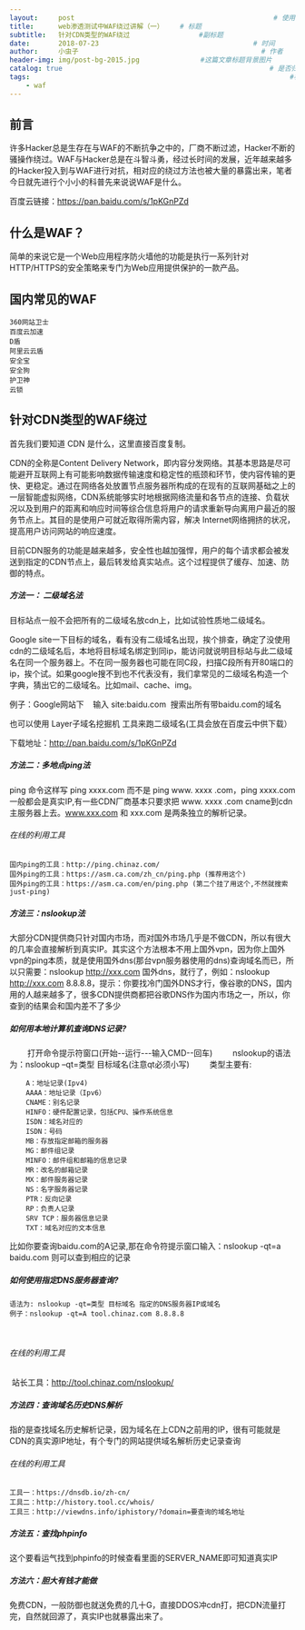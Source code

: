 ```yaml
---
layout:     post                                                 # 使用的布局（不需要改）
title:      web渗透测试中WAF绕过讲解（一）    # 标题 
subtitle:   针对CDN类型的WAF绕过                 #副标题
date:       2018-07-23                                      # 时间
author:     小虫子                                             # 作者
header-img: img/post-bg-2015.jpg               #这篇文章标题背景图片
catalog: true                                                   # 是否归档
tags:                                                                #标签
    - waf
---
```


## 前言
许多Hacker总是生存在与WAF的不断抗争之中的，厂商不断过滤，Hacker不断的骚操作绕过。WAF与Hacker总是在斗智斗勇，经过长时间的发展，近年越来越多的Hacker投入到与WAF进行对抗，相对应的绕过方法也被大量的暴露出来，笔者今日就先进行个小小的科普先来说说WAF是什么。

百度云链接：https://pan.baidu.com/s/1pKGnPZd

## 什么是WAF？
简单的来说它是一个Web应用程序防火墙他的功能是执行一系列针对HTTP/HTTPS的安全策略来专门为Web应用提供保护的一款产品。

## 国内常见的WAF

	360网站卫士
	百度云加速
	D盾
	阿里云云盾
	安全宝
	安全狗
	护卫神
	云锁

## 针对CDN类型的WAF绕过
首先我们要知道 CDN 是什么，这里直接百度复制。

CDN的全称是Content Delivery Network，即内容分发网络。其基本思路是尽可能避开互联网上有可能影响数据传输速度和稳定性的瓶颈和环节，使内容传输的更快、更稳定。通过在网络各处放置节点服务器所构成的在现有的互联网基础之上的一层智能虚拟网络，CDN系统能够实时地根据网络流量和各节点的连接、负载状况以及到用户的距离和响应时间等综合信息将用户的请求重新导向离用户最近的服务节点上。其目的是使用户可就近取得所需内容，解决 Internet网络拥挤的状况，提高用户访问网站的响应速度。

目前CDN服务的功能是越来越多，安全性也越加强悍，用户的每个请求都会被发送到指定的CDN节点上，最后转发给真实站点。这个过程提供了缓存、加速、防御的特点。

##### 方法一： 二级域名法

目标站点一般不会把所有的二级域名放cdn上，比如试验性质地二级域名。

Google site一下目标的域名，看有没有二级域名出现，挨个排查，确定了没使用cdn的二级域名后，本地将目标域名绑定到同ip，能访问就说明目标站与此二级域名在同一个服务器上。不在同一服务器也可能在同C段，扫描C段所有开80端口的ip，挨个试。如果google搜不到也不代表没有，我们拿常见的二级域名构造一个字典，猜出它的二级域名。比如mail、cache、img。

例子：Google网站下    输入 site:baidu.com  搜索出所有带baidu.com的域名

也可以使用 Layer子域名挖掘机 工具来跑二级域名(工具会放在百度云中供下载）

下载地址：http://pan.baidu.com/s/1pKGnPZd

##### 方法二：多地点ping法

ping 命令这样写 ping xxxx.com 而不是 ping www. xxxx .com，ping xxxx.com一般都会是真实IP,有一些CDN厂商基本只要求把 www. xxxx .com cname到cdn主服务器上去。www.xxx.com 和 xxx.com 是两条独立的解析记录。
###### 在线的利用工具
	国内ping的工具：http://ping.chinaz.com/
	国外ping的工具：https://asm.ca.com/zh_cn/ping.php (推荐用这个)
	国外ping的工具：https://asm.ca.com/en/ping.php (第二个挂了用这个,不然就搜索 just-ping)

##### 方法三：nslookup法
大部分CDN提供商只针对国内市场，而对国外市场几乎是不做CDN，所以有很大的几率会直接解析到真实IP。其实这个方法根本不用上国外vpn，因为你上国外vpn的ping本质，就是使用国外dns(那台vpn服务器使用的dns)查询域名而已，所以只需要：nslookup http://xxx.com 国外dns，就行了，例如：nslookup http://xxx.com 8.8.8.8，提示：你要找冷门国外DNS才行，像谷歌的DNS，国内用的人越来越多了，很多CDN提供商都把谷歌DNS作为国内市场之一，所以，你查到的结果会和国内差不了多少
       
##### 如何用本地计算机查询DNS记录?
        
	打开命令提示符窗口(开始--运行---输入CMD--回车)
        
	nslookup的语法为：nslookup –qt=类型 目标域名(注意qt必须小写)
        
类型主要有:

		A：地址记录(Ipv4)
		AAAA：地址记录（Ipv6）
		CNAME：别名记录
		HINFO：硬件配置记录，包括CPU、操作系统信息
		ISDN：域名对应的
		ISDN：号码
		MB：存放指定邮箱的服务器
		MG：邮件组记录
		MINFO：邮件组和邮箱的信息记录
		MR：改名的邮箱记录
		MX：邮件服务器记录
		NS：名字服务器记录
		PTR：反向记录
		RP：负责人记录
		SRV TCP：服务器信息记录
		TXT：域名对应的文本信息

比如你要查询baidu.com的A记录,那在命令符提示窗口输入：nslookup -qt=a baidu.com 则可以查到相应的记录
        
##### 如何使用指定DNS服务器查询?
	语法为: nslookup -qt=类型 目标域名 指定的DNS服务器IP或域名
	例子：nslookup -qt=A tool.chinaz.com 8.8.8.8
       
###### 在线的利用工具
 站长工具：http://tool.chinaz.com/nslookup/

##### 方法四：查询域名历史DNS解析
指的是查找域名历史解析记录，因为域名在上CDN之前用的IP，很有可能就是CDN的真实源IP地址，有个专门的网站提供域名解析历史记录查询
######  在线的利用工具

	工具一：https://dnsdb.io/zh-cn/
	工具二：http://history.tool.cc/whois/
	工具三：http://viewdns.info/iphistory/?domain=要查询的域名地址

##### 方法五：查找phpinfo
这个要看运气找到phpinfo的时候查看里面的SERVER_NAME即可知道真实IP

##### 方法六：胆大有钱才能做
 免费CDN，一般防御也就送免费的几十G，直接DDOS冲cdn打，把CDN流量打完，自然就回源了，真实IP也就暴露出来了。
